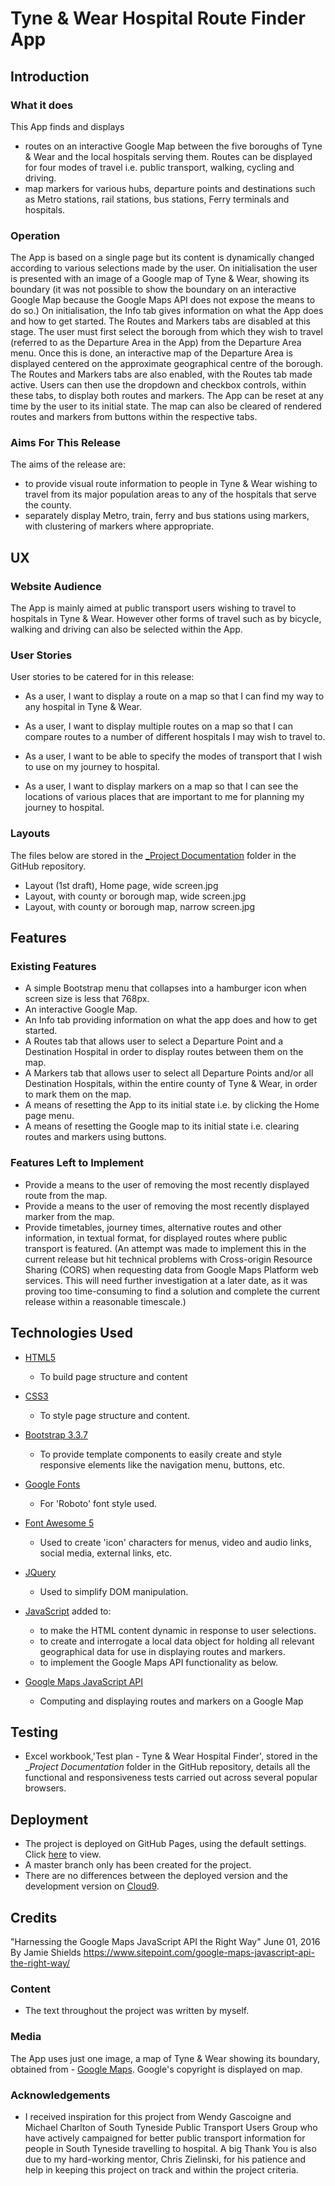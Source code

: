 # Tyne & Wear Hospital Route Finder App 

## Introduction

### What it does
This App finds and displays
- routes on an interactive Google Map between the five boroughs of Tyne & Wear and the local hospitals serving them. Routes can be displayed for four modes of travel i.e. public transport, walking, cycling and driving.
- map markers for various hubs, departure points and destinations such as Metro stations, rail stations, bus stations, Ferry terminals and hospitals.

### Operation
The App is based on a single page but its content is dynamically changed according to various selections made by the user. On initialisation the user is presented with an image of a Google map of Tyne & Wear, showing its boundary (it was not possible to show the boundary on an interactive Google Map because the Google Maps API does not expose the means to do so.) On initialisation, the Info tab gives information on what the App does and how to get started. The Routes and Markers tabs are disabled at this stage. The user must first select the borough from which they wish to travel (referred to as the Departure Area in the App) from the Departure Area menu. Once this is done, an interactive map of the Departure Area is displayed centered on the approximate geographical centre of the borough. The Routes and Markers tabs are also enabled, with the Routes tab made active. Users can then use the dropdown and checkbox controls, within these tabs, to display both routes and markers. The App can be reset at any time by the user to its initial state. The map can also be cleared of rendered routes and markers from buttons within the respective tabs.

### Aims For This Release

The aims of the release are:
- to provide visual route information to people in Tyne & Wear wishing to travel from its major population areas to any of the hospitals that serve the county.
- separately display Metro, train, ferry and bus stations using markers, with clustering of markers where appropriate.

## UX
 
### Website Audience

The App is mainly aimed at public transport users wishing to travel to hospitals in Tyne & Wear. However other forms of travel such as by bicycle, walking and driving can also be selected within the App.

### User Stories

User stories to be catered for in this release: 
- As a user, I want to display a route on a map so that I can find my way to any hospital in Tyne & Wear.

- As a user, I want to display multiple routes on a map so that I can compare routes to a number of different hospitals I may wish to travel to.

- As a user, I want to be able to specify the modes of transport that I wish to use on my journey to hospital.

- As a user, I want to display markers on a map so that I can see the locations of various places that are important to me for planning my journey to hospital.

### Layouts

The files below are stored in the [_Project Documentation](https://github.com/kevald1963/milestone-2-interactive-front-end/tree/master/_Project%20Documentation) folder in the GitHub repository.

- Layout (1st draft), Home page, wide screen.jpg
- Layout, with county or borough map, wide screen.jpg
- Layout, with county or borough map, narrow screen.jpg

## Features

### Existing Features

- A simple Bootstrap menu that collapses into a hamburger icon when screen size is less that 768px.
- An interactive Google Map.
- An Info tab providing information on what the app does and how to get started.
- A Routes tab that allows user to select a Departure Point and a Destination Hospital in order to display routes between them on the map.
- A Markers tab that allows user to select all Departure Points and/or all Destination Hospitals, within the entire county of Tyne & Wear, in order to mark them on the map.
- A means of resetting the App to its initial state i.e. by clicking the Home page menu.
- A means of resetting the Google map to its initial state i.e. clearing routes and markers using buttons.

### Features Left to Implement
- Provide a means to the user of removing the most recently displayed route from the map.
- Provide a means to the user of removing the most recently displayed marker from the map.
- Provide timetables, journey times, alternative routes and other information, in textual format, for displayed routes where public transport is featured. (An attempt was made to implement this in the current release but hit technical problems with Cross-origin Resource Sharing (CORS) when requesting data from Google Maps Platform web services. This will need further investigation at a later date, as it was proving too time-consuming to find a solution and complete the current release within a reasonable timescale.)

## Technologies Used

- [HTML5](https://www.w3.org/TR/html52/) 
  - To build page structure and content

- [CSS3](https://www.w3.org/standards/techs/css#w3c_all)
  - To style page structure and content.

- [Bootstrap 3.3.7](https://getbootstrap.com/docs/3.3/getting-started/)
  - To provide template components to easily create and style responsive elements like the navigation menu, buttons, etc.

- [Google Fonts](https://fonts.google.com/)
  - For 'Roboto' font style used.

- [Font Awesome 5](https://fontawesome.com/icons?d=gallery)
  - Used to create 'icon' characters for menus, video and audio links, social media, external links, etc.

- [JQuery](https://jquery.com)
  - Used to simplify DOM manipulation.

- [JavaScript](https://www.w3schools.com/js/js_versions.asp) added to:
  - to make the HTML content dynamic in response to user selections.
  - to create and interrogate a local data object for holding all relevant geographical data for use in displaying routes and markers.
  - to implement the Google Maps API functionality as below.

- [Google Maps JavaScript API](https://developers.google.com/maps/documentation/javascript/tutorial)
  - Computing and displaying routes and markers on a Google Map
 
## Testing

- Excel workbook,'Test plan - Tyne & Wear Hospital Finder', stored in the __Project Documentation_ folder in the GitHub repository, details all the functional and responsiveness tests carried out across several popular browsers.

## Deployment
- The project is deployed on GitHub Pages, using the default settings. Click [here](https://kevald1963.github.io/2-interactive-front-end/) to view.
- A master branch only has been created for the project.
- There are no differences between the deployed version and the development version on [Cloud9](https://ide.c9.io/kevald1963/milestone-2-interactive-front-end).

## Credits

"Harnessing the Google Maps JavaScript API the Right Way"
June 01, 2016 By Jamie Shields
https://www.sitepoint.com/google-maps-javascript-api-the-right-way/

### Content
- The text throughout the project was written by myself.

### Media
The App uses just one image, a map of Tyne & Wear showing its boundary, obtained from 
    - [Google Maps](https://www.google.com/maps). Google's copyright is displayed on map.

### Acknowledgements

- I received inspiration for this project from Wendy Gascoigne and Michael Charlton of South Tyneside Public Transport Users Group who have actively campaigned for better public transport information for people in South Tyneside travelling to hospital. A big Thank You is also due to my hard-working mentor, Chris Zielinski, for his patience and help in keeping this project on track and within the project criteria.
